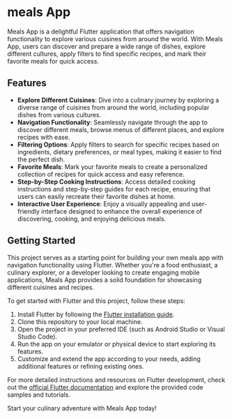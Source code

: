 # meals App

Meals App is a delightful Flutter application that offers navigation functionality to explore various cuisines from around the world. With Meals App, users can discover and prepare a wide range of dishes, explore different cultures, apply filters to find specific recipes, and mark their favorite meals for quick access.

## Features

- **Explore Different Cuisines**: Dive into a culinary journey by exploring a diverse range of cuisines from around the world, including popular dishes from various cultures.
- **Navigation Functionality**: Seamlessly navigate through the app to discover different meals, browse menus of different places, and explore recipes with ease.
- **Filtering Options**: Apply filters to search for specific recipes based on ingredients, dietary preferences, or meal types, making it easier to find the perfect dish.
- **Favorite Meals**: Mark your favorite meals to create a personalized collection of recipes for quick access and easy reference.
- **Step-by-Step Cooking Instructions**: Access detailed cooking instructions and step-by-step guides for each recipe, ensuring that users can easily recreate their favorite dishes at home.
- **Interactive User Experience**: Enjoy a visually appealing and user-friendly interface designed to enhance the overall experience of discovering, cooking, and enjoying delicious meals.

## Getting Started

This project serves as a starting point for building your own meals app with navigation functionality using Flutter. Whether you're a food enthusiast, a culinary explorer, or a developer looking to create engaging mobile applications, Meals App provides a solid foundation for showcasing different cuisines and recipes.

To get started with Flutter and this project, follow these steps:

1. Install Flutter by following the [Flutter installation guide](https://flutter.dev/docs/get-started/install).
2. Clone this repository to your local machine.
3. Open the project in your preferred IDE (such as Android Studio or Visual Studio Code).
4. Run the app on your emulator or physical device to start exploring its features.
5. Customize and extend the app according to your needs, adding additional features or refining existing ones.

For more detailed instructions and resources on Flutter development, check out the [official Flutter documentation](https://flutter.dev/docs) and explore the provided code samples and tutorials.

Start your culinary adventure with Meals App today!

